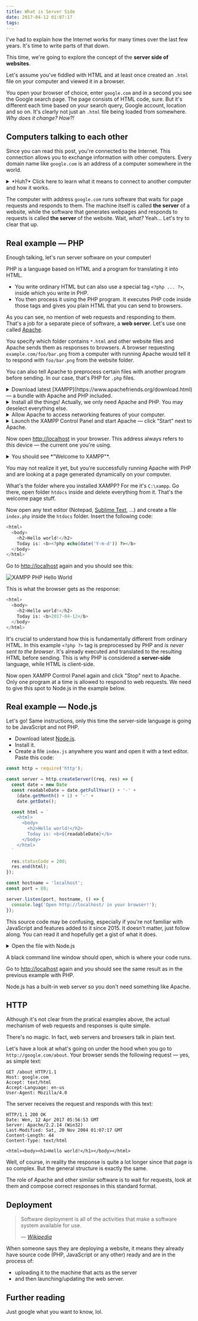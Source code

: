 ```yaml
---
title: What is Server Side
date: 2017-04-12 01:07:17
tags:
---
```


I've had to explain how the Internet works for many times over the last few years. It's time to write parts of that down.

This time, we're going to explore the concept of the **server side of websites**.

Let's assume you've fiddled with HTML and at least once created an `.html` file on your computer and viewed it in a browser.

You open your browser of choice, enter `google.com` and in a second you see the Google search page. The page consists of HTML code, sure. But it's different each time based on your search query, Google account, location and so on. It's clearly not just an `.html` file being loaded from somewhere. *Why does it change? How?!*

## Computers talking to each other

Since you can read this post, you're connected to the Internet. This connection allows you to exchange information with other computers. Every domain name like `google.com` is an address of a computer somewhere in the world.

<details>
<summary>*Huh?* Click here to learn what it means to connect to another computer and how it works.</summary>

To *really* learn about networks watch [these 13 short videos by Ben Eater](https://www.youtube.com/playlist?list=PLowKtXNTBypH19whXTVoG3oKSuOcw_XeW) on YouTube. I watched them twice. *For fun*. They are that good.
</details>

The computer with address `google.com` runs software that waits for page requests and responds to them. The machine itself is called **the server** of a website, while the software that generates webpages and responds to requests is called **the server** of the website. Wait, *what?* Yeah... Let's try to clear that up.

## Real example — PHP

Enough talking, let's run server software on your computer!

PHP is a language based on HTML and a program for translating it into HTML.

- You write ordinary HTML but can also use a special tag `<?php ... ?>`, inside which you write in PHP.
- You then process it using the PHP program. It executes PHP code inside those tags and gives you plain HTML that you can send to browsers.

As you can see, no mention of web requests and responding to them. That's a job for a separate piece of software, a **web server**. Let's use one called [Apache](https://www.wikiwand.com/en/Apache_HTTP_Server).

You specify which folder contains `*.html` and other website files and Apache sends them as responses to browsers. A browser requesting `example.com/foo/bar.png` from a computer with running Apache would tell it to respond with `foo/bar.png` from the website folder.

You can also tell Apache to preprocess certain files with another program before sending. In our case, that's PHP for `.php` files.

<details>
<summary>Download latest [XAMPP](https://www.apachefriends.org/download.html) — a bundle with Apache and PHP included.</summary>

![XAMPP download page](/images/xampp-download-page.png)

*Scroll further on that page for Linux and OS X downloads.*
</details>
<details>
<summary>Install all the things! Actually, we only need Apache and PHP. You may deselect everything else.</summary>

![XAMPP installation](/images/xampp-installation.png)
</details>
<details>
<summary>Allow Apache to access networking features of your computer.</summary>

![Windows Firewall complains about Apache](/images/xampp-apache-firewall.png)
</details>
<details>
<summary>Launch the XAMPP Control Panel and start Apache — click "Start" next to Apache.</summary>

![XAMPP Control Panel](/images/xampp-control-panel.png)
</details>

Now open [http://localhost](http://localhost) in your browser. This address always refers to *this* device — the current one you're using.

<details>
<summary>You should see *"Welcome to XAMPP"*.</summary>

![XAMPP Dashboard Welcome page](/images/xampp-welcome-page.png)
</details>

You may not realize it yet, but you're successfully running Apache with PHP and are looking at a page generated dynamically on your computer.

What's the folder where you installed XAMPP? For me it's `C:\xampp`. Go there, open folder `htdocs` inside and delete everything from it. That's the welcome page stuff.

Now open any text editor (Notepad, [Sublime Text](https://www.sublimetext.com/), ...) and create a file `index.php` inside the `htdocs` folder. Insert the following code:

```PHP
<html>
  <body>
    <h2>Hello world!</h2>
    Today is: <b><?php echo(date('Y-m-d')) ?></b>
  </body>
</html>
```

Go to [http://localhost](http://localhost/) again and you should see this:

![XAMPP PHP Hello World](/images/xampp-php-hello-world.png)

This is what the browser gets as the response:

```PHP
<html>
  <body>
    <h2>Hello world!</h2>
    Today is: <b>2017-04-12</b>
  </body>
</html>
```

It's crucial to understand how this is fundamentally different from ordinary HTML. In this example `<?php ?>` tag is preprocessed by PHP and *is never sent to the browser*. It's already executed and translated to the resulting HTML before sending. This is why PHP is considered a **server-side** language, while HTML is client-side.

Now open XAMPP Control Panel again and click "Stop" next to Apache. Only one program at a time is allowed to respond to web requests. We need to give this spot to Node.js in the example below.

## Real example — Node.js

Let's go! Same instructions, only this time the server-side language is going to be JavaScript and not PHP.

- Download latest [Node.js](https://nodejs.org/en/download/).
- Install it.
- Create a file `index.js` anywhere you want and open it with a text editor. Paste this code:

```JavaScript
const http = require('http');

const server = http.createServer((req, res) => {
  const date = new Date
  const readableDate = date.getFullYear() + '-' +
    (date.getMonth() + 1) + '-' +
    date.getDate();

  const html = `
    <html>
      <body>
        <h2>Hello world!</h2>
        Today is: <b>${readableDate}</b>
      </body>
    </html>
  `

  res.statusCode = 200;
  res.end(html);
});

const hostname = 'localhost';
const port = 80;

server.listen(port, hostname, () => {
  console.log('Open http://localhost/ in your browser!');
});
```

This source code may be confusing, especially if you're not familiar with JavaScript and features added to it since 2015. It doesn't matter, just follow along. You can read it and hopefully get a gist of what it does.

<details>
<summary>Open the file with Node.js</summary>

![Open the file with Node.js](/images/nodejs-open-file-with-nodejs.png)
</details>

A black command line window should open, which is where your code runs.

Go to [http://localhost](http://localhost/) again and you should see the same result as in the previous example with PHP.

Node.js has a built-in web server so you don't need something like Apache.

## HTTP

Although it's not clear from the pratical examples above, the actual mechanism of web requests and responses is quite simple.

There's no magic. In fact, web servers and browsers talk in plain text.

Let's have a look at what's going on under the hood when you go to `http://google.com/about`. Your browser sends the following request — yes, as simple text:

```
GET /about HTTP/1.1
Host: google.com
Accept: text/html
Accept-Language: en-us
User-Agent: Mozilla/4.0
```

The server receives the request and responds with this text:

```
HTTP/1.1 200 OK
Date: Wen, 12 Apr 2017 05:56:53 GMT
Server: Apache/2.2.14 (Win32)
Last-Modified: Sat, 20 Nov 2004 01:07:17 GMT
Content-Length: 44
Content-Type: text/html

<html><body><h1>Hello world!</h1></body></html>
```

Well, of course, in reality the response is quite a lot longer since that page is so complex. But the general structure is exactly the same.

The role of Apache and other similar software is to wait for requests, look at them and compose correct responses in this standard format.

## Deployment

> Software deployment is all of the activities that make a software system available for use.
>
> — *[Wikipedia](https://en.wikipedia.org/wiki/Software_deployment)*

When someone says they are deploying a website, it means they already have source code (PHP, JavaScript or any other) ready and are in the process of:
- uploading it to the machine that acts as the server
- and then launching/updating the web server.

## Further reading

Just google what you want to know, lol.
